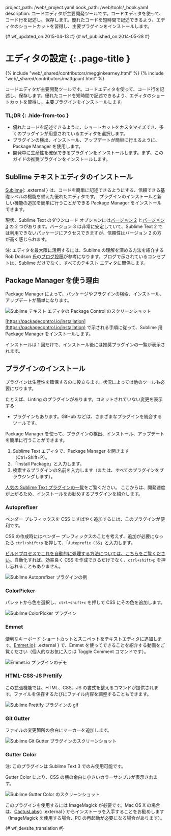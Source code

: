 project_path: /web/_project.yaml
book_path: /web/tools/_book.yaml
description: コードエディタが主要開発ツールです。コードエディタを使って、コード行を記述し、保存します。優れたコードを短時間で記述できるよう、エディタのショートカットを習得し、主要プラグインをインストールします。

{# wf_updated_on:2015-04-13 #}
{# wf_published_on:2014-05-28 #}

# エディタの設定 {: .page-title }

{% include "web/_shared/contributors/megginkearney.html" %}
{% include "web/_shared/contributors/mattgaunt.html" %}

コードエディタが主要開発ツールです。コードエディタを使って、コード行を記述し、保存します。優れたコードを短時間で記述できるよう、エディタのショートカットを習得し、主要プラグインをインストールします。


### TL;DR {: .hide-from-toc }
- 優れたコードを記述できるように、ショートカットをカスタマイズでき、多くのプラグインが用意されているエディタを選択します。
- プラグインの検出、インストール、アップデートが簡単に行えるように、Package Manager を使用します。
- 開発中に生産性を確保できるプラグインをインストールします。まず、このガイドの推奨プラグインをインストールします。


## Sublime テキストエディタのインストール

[Sublime](http://www.sublimetext.com/){: .external } は、コードを簡単に記述できるようにする、信頼できる基礎レベルの機能を備えた優れたエディタです。
プラグインのインストールと新しい機能の追加を簡単に行うことができる Package Manager をインストールできます。


現状、Sublime Text のダウンロード オプションには[バージョン 2](http://www.sublimetext.com/2) と[バージョン 3](http://www.sublimetext.com/3) の 2 つがあります。バージョン 3 は非常に安定していて、Sublime Text 2 では利用できないパッケージにアクセスできますが、信頼性はバージョン 2 の方が高く感じられます。

注: エディタを最大限に活用するには、Sublime の理解を深める方法を紹介する Rob Dodson 氏の<a href='http://robdodson.me/blog/2012/06/23/sublime-text-2-tips-and-shortcuts/'>ブログ投稿</a>が参考になります。ブログで示されているコンセプトは、Sublime だけでなく、すべてのテキスト エディタに関係します。

## Package Manager を使う理由

Package Manager によって、パッケージやプラグインの検索、インストール、アップデートが簡単になります。


<img src="imgs/package_control.png" class="center" alt="Sublime テキスト エディタの Package Control のスクリーンショット"/>

[https://packagecontrol.io/installation](https://packagecontrol.io/installation) で示される手順に従って、Sublime 用 Package Manager をインストールします。


インストールは 1 回だけで、インストール後には推奨プラグインの一覧が表示されます。


## プラグインのインストール

プラグインは生産性を確保するのに役立ちます。状況によっては他のツールも必要になります。


たとえば、Linting のプラグインがあります。コミットされていない変更を表示する
- プラグインもあります。GitHub などは、さまざまなプラグインを統合するツールです。


Package Manager を使って、プラグインの検出、インストール、アップデートを簡単に行うことができます。

1. Sublime Text エディタで、Package Manager を開きます（Ctrl+Shift+P）。
2. 「Install Package」と入力します。
3. 検索するプラグインの名前を入力します（または、すべてのプラグインをブラウジングします）。


[人気の Sublime Text プラグインの一覧](https://packagecontrol.io/browse)をご覧ください。
ここからは、開発速度が上がるため、インストールをお勧めするプラグインを紹介します。


### Autoprefixer

ベンダー プレフィックスを CSS にすばやく追加するには、このプラグインが便利です。


CSS の作成時にはベンダー プレフィックスのことを考えず、追加が必要になったら `ctrl+shift+p` を押して、「`Autoprefix CSS`」と入力します。


[ビルドプロセスでこれを自動的に処理する方法については、こちらをご覧ください](/web/tools/setup/setup-buildtools)。自動化すれば、効率良く CSS を作成できるだけでなく、`ctrl+shift+p` を押し忘れることもありません。




<img src="imgs/sublime-autoprefixer.gif" alt="Sublime Autoprefixer プラグインの例" />

### ColorPicker

パレットから色を選択し、`ctrl+shift+c` を押して CSS にその色を追加します。

<img src="imgs/sublime-color-picker.png" alt="Sublime ColorPicker プラグイン" />

### Emmet

便利なキーボード ショートカットとスニペットをテキストエディタに追加します。[Emmet.io](http://emmet.io/){: .external } で、Emmet を使ってできることを紹介する動画をご覧ください（個人的なお気に入りは Toggle Comment コマンドです）。



<img src="imgs/emmet-io-example.gif" alt="Emmet.io プラグインのデモ" />

### HTML-CSS-JS Prettify

この拡張機能では、HTML、CSS、JS の書式を整えるコマンドが提供されます。ファイルを保存するたびにファイル内容を調整することもできます。


<img src="imgs/sublime-prettify.gif" alt="Sublime Prettify プラグインの gif" />

### Git Gutter

ファイルの変更箇所の余白にマーカーを追加します。

<img src="imgs/sublime-git-gutter.png" alt="Sublime Git Gutter プラグインのスクリーンショット" />

### Gutter Color

注: このプラグインは Sublime Text 3 でのみ使用可能です。

Gutter Color により、CSS の横の余白に小さいカラーサンプルが表示されます。

<img src="imgs/sublime-gutter-color.png" alt="Sublime Gutter Color のスクリーンショット" />

このプラグインを使用するには ImageMagick が必要です。Mac OS X の場合は、[CactusLabs](http://cactuslab.com/imagemagick/){: .external } からインストーラを入手することをお勧めします（ImageMagick を使用する場合、PC の再起動が必要になる場合があります）。







{# wf_devsite_translation #}
